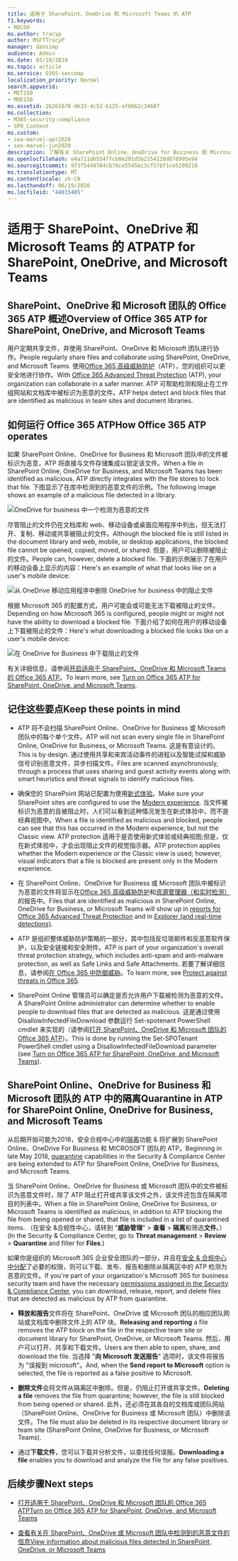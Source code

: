 ```yaml
---
title: 适用于 SharePoint、OneDrive 和 Microsoft Teams 的 ATP
f1.keywords:
- NOCSH
ms.author: tracyp
author: MSFTTracyP
manager: dansimp
audience: Admin
ms.date: 03/19/2019
ms.topic: article
ms.service: O365-seccomp
localization_priority: Normal
search.appverid:
- MET150
- MOE150
ms.assetid: 26261670-db33-4c53-b125-af0662c34607
ms.collection:
- M365-security-compliance
- SPO_Content
ms.custom:
- seo-marvel-apr2020
- seo-marvel-jun2020
description: 了解有关 SharePoint Online、OneDrive for Business 和 Microsoft 团队中的文件的 Office 365 高级威胁防护。
ms.openlocfilehash: e4a711d6554ffcb8e291d5b2154120d078995e94
ms.sourcegitcommit: 973f5449784cb70ce5545bc3cf57bf1ce5209218
ms.translationtype: MT
ms.contentlocale: zh-CN
ms.lasthandoff: 06/19/2020
ms.locfileid: "44815405"
---
```

# <a name="atp-for-sharepoint-onedrive-and-microsoft-teams"></a><span data-ttu-id="7d8ed-103">适用于 SharePoint、OneDrive 和 Microsoft Teams 的 ATP</span><span class="sxs-lookup"><span data-stu-id="7d8ed-103">ATP for SharePoint, OneDrive, and Microsoft Teams</span></span>

## <a name="overview-of-office-365-atp-for-sharepoint-onedrive-and-microsoft-teams"></a><span data-ttu-id="7d8ed-104">SharePoint、OneDrive 和 Microsoft 团队的 Office 365 ATP 概述</span><span class="sxs-lookup"><span data-stu-id="7d8ed-104">Overview of Office 365 ATP for SharePoint, OneDrive, and Microsoft Teams</span></span>

<span data-ttu-id="7d8ed-105">用户定期共享文件，并使用 SharePoint、OneDrive 和 Microsoft 团队进行协作。</span><span class="sxs-lookup"><span data-stu-id="7d8ed-105">People regularly share files and collaborate using SharePoint, OneDrive, and Microsoft Teams.</span></span> <span data-ttu-id="7d8ed-106">使用[Office 365 高级威胁防护](office-365-atp.md)（ATP），您的组织可以更安全地进行协作。</span><span class="sxs-lookup"><span data-stu-id="7d8ed-106">With [Office 365 Advanced Threat Protection](office-365-atp.md) (ATP), your organization can collaborate in a safer manner.</span></span> <span data-ttu-id="7d8ed-107">ATP 可帮助检测和阻止在工作组网站和文档库中被标识为恶意的文件。</span><span class="sxs-lookup"><span data-stu-id="7d8ed-107">ATP helps detect and block files that are identified as malicious in team sites and document libraries.</span></span>

## <a name="how-office-365-atp-operates"></a><span data-ttu-id="7d8ed-108">如何运行 Office 365 ATP</span><span class="sxs-lookup"><span data-stu-id="7d8ed-108">How Office 365 ATP operates</span></span>

<span data-ttu-id="7d8ed-109">如果 SharePoint Online、OneDrive for Business 和 Microsoft 团队中的文件被标识为恶意，ATP 将直接与文件存储集成以锁定该文件。</span><span class="sxs-lookup"><span data-stu-id="7d8ed-109">When a file in SharePoint Online, OneDrive for Business, and Microsoft Teams has been identified as malicious, ATP directly integrates with the file stores to lock that file.</span></span> <span data-ttu-id="7d8ed-110">下图显示了在库中检测到的恶意文件的示例。</span><span class="sxs-lookup"><span data-stu-id="7d8ed-110">The following image shows an example of a malicious file detected in a library.</span></span>

![OneDrive for business 中一个检测为恶意的文件](../../media/2bba71cc-7ad1-4799-8b9d-d56f923db3a7.png)

<span data-ttu-id="7d8ed-112">尽管阻止的文件仍在文档库和 web、移动设备或桌面应用程序中列出，但无法打开、复制、移动或共享被阻止的文件。</span><span class="sxs-lookup"><span data-stu-id="7d8ed-112">Although the blocked file is still listed in the document library and web, mobile, or desktop applications, the blocked file cannot be opened, copied, moved, or shared.</span></span> <span data-ttu-id="7d8ed-113">但是，用户可以删除被阻止的文件。</span><span class="sxs-lookup"><span data-stu-id="7d8ed-113">People can, however, delete a blocked file.</span></span> <span data-ttu-id="7d8ed-114">下面的示例展示了在用户的移动设备上显示的内容：</span><span class="sxs-lookup"><span data-stu-id="7d8ed-114">Here's an example of what that looks like on a user's mobile device:</span></span>

![从 OneDrive 移动应用程序中删除 OneDrive for business 中的阻止文件](../../media/cb1c1705-fd0a-45b8-9a26-c22503011d54.png)

<span data-ttu-id="7d8ed-116">根据 Microsoft 365 的配置方式，用户可能会或可能无法下载被阻止的文件。</span><span class="sxs-lookup"><span data-stu-id="7d8ed-116">Depending on how Microsoft 365 is configured, people might or might not have the ability to download a blocked file.</span></span> <span data-ttu-id="7d8ed-117">下面介绍了如何在用户的移动设备上下载被阻止的文件：</span><span class="sxs-lookup"><span data-stu-id="7d8ed-117">Here's what downloading a blocked file looks like on a user's mobile device:</span></span>

![在 OneDrive for Business 中下载阻止的文件](../../media/be288a82-bdd8-4371-93d8-1783db3b61bc.png)

<span data-ttu-id="7d8ed-119">有关详细信息，请参阅[开启适用于 SharePoint、OneDrive 和 Microsoft Teams 的 Office 365 ATP](turn-on-atp-for-spo-odb-and-teams.md)。</span><span class="sxs-lookup"><span data-stu-id="7d8ed-119">To learn more, see [Turn on Office 365 ATP for SharePoint, OneDrive, and Microsoft Teams](turn-on-atp-for-spo-odb-and-teams.md).</span></span>

## <a name="keep-these-points-in-mind"></a><span data-ttu-id="7d8ed-120">记住这些要点</span><span class="sxs-lookup"><span data-stu-id="7d8ed-120">Keep these points in mind</span></span>

- <span data-ttu-id="7d8ed-121">ATP 将不会扫描 SharePoint Online、OneDrive for Business 或 Microsoft 团队中的每个单个文件。</span><span class="sxs-lookup"><span data-stu-id="7d8ed-121">ATP will not scan every single file in SharePoint Online, OneDrive for Business, or Microsoft Teams.</span></span> <span data-ttu-id="7d8ed-122">这是有意设计的。</span><span class="sxs-lookup"><span data-stu-id="7d8ed-122">This is by design.</span></span> <span data-ttu-id="7d8ed-123">通过使用共享和来宾活动事件的进程以及智能试探和威胁信号识别恶意文件，异步扫描文件。</span><span class="sxs-lookup"><span data-stu-id="7d8ed-123">Files are scanned asynchronously, through a process that uses sharing and guest activity events along with smart heuristics and threat signals to identify malicious files.</span></span>

- <span data-ttu-id="7d8ed-124">确保您的 SharePoint 网站已配置为使用[新式体验](https://docs.microsoft.com/sharepoint/guide-to-sharepoint-modern-experience)。</span><span class="sxs-lookup"><span data-stu-id="7d8ed-124">Make sure your SharePoint sites are configured to use the [Modern experience](https://docs.microsoft.com/sharepoint/guide-to-sharepoint-modern-experience).</span></span> <span data-ttu-id="7d8ed-125">当文件被标识为恶意的且被阻止时，人们可以看到这种情况发生在新式体验中，而不是经典视图中。</span><span class="sxs-lookup"><span data-stu-id="7d8ed-125">When a file is identified as malicious and blocked, people can see that this has occurred in the Modern experience, but not the Classic view.</span></span> <span data-ttu-id="7d8ed-126">ATP protection 适用于是否使用新式体验或经典视图;但是，仅在新式体验中，才会出现阻止文件的视觉指示器。</span><span class="sxs-lookup"><span data-stu-id="7d8ed-126">ATP protection applies whether the Modern experience or the Classic view is used; however, visual indicators that a file is blocked are present only in the Modern experience.</span></span>

- <span data-ttu-id="7d8ed-127">在 SharePoint Online、OneDrive for Business 或 Microsoft 团队中被标识为恶意的文件将显示在[Office 365 高级威胁防护](view-reports-for-atp.md)和[资源管理器（和实时检测）](threat-explorer.md)的报告中。</span><span class="sxs-lookup"><span data-stu-id="7d8ed-127">Files that are identified as malicious in SharePoint Online, OneDrive for Business, or Microsoft Teams will show up in [reports for Office 365 Advanced Threat Protection](view-reports-for-atp.md) and in [Explorer (and real-time detections)](threat-explorer.md).</span></span>

- <span data-ttu-id="7d8ed-128">ATP 是组织整体威胁防护策略的一部分，其中包括反垃圾邮件和反恶意软件保护，以及安全链接和安全附件。</span><span class="sxs-lookup"><span data-stu-id="7d8ed-128">ATP is part of your organization's overall threat protection strategy, which includes anti-spam and anti-malware protection, as well as Safe Links and Safe Attachments.</span></span> <span data-ttu-id="7d8ed-129">若要了解详细信息，请参阅[在 Office 365 中防御威胁](protect-against-threats.md)。</span><span class="sxs-lookup"><span data-stu-id="7d8ed-129">To learn more, see [Protect against threats in Office 365](protect-against-threats.md).</span></span>

- <span data-ttu-id="7d8ed-130">SharePoint Online 管理员可以确定是否允许用户下载被检测为恶意的文件。</span><span class="sxs-lookup"><span data-stu-id="7d8ed-130">A SharePoint Online administrator can determine whether to enable people to download files that are detected as malicious.</span></span> <span data-ttu-id="7d8ed-131">这是通过使用 DisallowInfectedFileDownload 参数运行 Set-spotenant PowerShell cmdlet 来实现的（请参阅[打开 SharePoint、OneDrive 和 Microsoft 团队的 Office 365 ATP](turn-on-atp-for-spo-odb-and-teams.md)）。</span><span class="sxs-lookup"><span data-stu-id="7d8ed-131">This is done by running the Set-SPOTenant PowerShell cmdlet using a DisallowInfectedFileDownload parameter (see [Turn on Office 365 ATP for SharePoint, OneDrive, and Microsoft Teams](turn-on-atp-for-spo-odb-and-teams.md)).</span></span>

## <a name="quarantine-in-atp-for-sharepoint-online-onedrive-for-business-and-microsoft-teams"></a><span data-ttu-id="7d8ed-132">SharePoint Online、OneDrive for Business 和 Microsoft 团队的 ATP 中的隔离</span><span class="sxs-lookup"><span data-stu-id="7d8ed-132">Quarantine in ATP for SharePoint Online, OneDrive for Business, and Microsoft Teams</span></span>

 <span data-ttu-id="7d8ed-133">从后期开始可能为2018，安全合规中心中的[隔离](quarantine-email-messages.md)功能 &amp; 将扩展到 SharePoint Online、OneDrive For Business 和 MICROSOFT 团队的 ATP。</span><span class="sxs-lookup"><span data-stu-id="7d8ed-133">Beginning in late May 2018, [quarantine](quarantine-email-messages.md) capabilities in the Security &amp; Compliance Center are being extended to ATP for SharePoint Online, OneDrive for Business, and Microsoft Teams.</span></span>

<span data-ttu-id="7d8ed-134">当 SharePoint Online、OneDrive for Business 或 Microsoft 团队中的文件被标识为恶意文件时，除了 ATP 阻止打开或共享该文件之外，该文件还包含在隔离项目的列表中。</span><span class="sxs-lookup"><span data-stu-id="7d8ed-134">When a file in SharePoint Online, OneDrive for Business, or Microsoft Teams is identified as malicious, in addition to ATP blocking the file from being opened or shared, that file is included in a list of quarantined items.</span></span> <span data-ttu-id="7d8ed-135">（在安全 &amp;合规性中心，请转到 "**威胁管理**" \> **查看** \> **隔离**和筛选**文件**。）</span><span class="sxs-lookup"><span data-stu-id="7d8ed-135">(In the Security &amp; Compliance Center, go to **Threat management** \> **Review** \> **Quarantine** and filter for **Files**.)</span></span>

<span data-ttu-id="7d8ed-136">如果你是组织的 Microsoft 365 企业安全团队的一部分，并且在[安全 &amp; 合规中心中分配](permissions-in-the-security-and-compliance-center.md)了必要的权限，则可以下载、发布、报告和删除从隔离区中的 ATP 检测为恶意的文件。</span><span class="sxs-lookup"><span data-stu-id="7d8ed-136">If you're part of your organization's Microsoft 365 for business security team and have the necessary [permissions assigned in the Security &amp; Compliance Center](permissions-in-the-security-and-compliance-center.md), you can download, release, report, and delete files that are detected as malicious by ATP from quarantine.</span></span>

- <span data-ttu-id="7d8ed-137">**释放和报告**文件将在 SharePoint、OneDrive 或 Microsoft 团队的相应团队网站或文档库中删除文件上的 ATP 块。</span><span class="sxs-lookup"><span data-stu-id="7d8ed-137">**Releasing and reporting** a file removes the ATP block on the file in the respective team site or document library for SharePoint, OneDrive, or Microsoft Teams.</span></span> <span data-ttu-id="7d8ed-138">然后，用户可以打开、共享和下载文件。</span><span class="sxs-lookup"><span data-stu-id="7d8ed-138">Users are then able to open, share, and download the file.</span></span> <span data-ttu-id="7d8ed-139">当选择 "**向 Microsoft 发送报告**" 选项时，该文件将报告为 "误报到 microsoft"。</span><span class="sxs-lookup"><span data-stu-id="7d8ed-139">And, when the **Send report to Microsoft** option is selected, the file is reported as a false positive to Microsoft.</span></span>

- <span data-ttu-id="7d8ed-140">**删除文件**会将文件从隔离区中删除。但是，仍阻止打开或共享文件。</span><span class="sxs-lookup"><span data-stu-id="7d8ed-140">**Deleting a file** removes the file from quarantine; however, the file is still blocked from being opened or shared.</span></span> <span data-ttu-id="7d8ed-141">此外，还必须在其各自的文档库或团队网站（SharePoint Online、OneDrive for Business 或 Microsoft 团队）中删除该文件。</span><span class="sxs-lookup"><span data-stu-id="7d8ed-141">The file must also be deleted in its respective document library or team site (SharePoint Online, OneDrive for Business, or Microsoft Teams).</span></span>

- <span data-ttu-id="7d8ed-142">通过**下载文件**，您可以下载并分析文件，以查找任何误报。</span><span class="sxs-lookup"><span data-stu-id="7d8ed-142">**Downloading a file** enables you to download and analyze the file for any false positives.</span></span>

## <a name="next-steps"></a><span data-ttu-id="7d8ed-143">后续步骤</span><span class="sxs-lookup"><span data-stu-id="7d8ed-143">Next steps</span></span>

 - [<span data-ttu-id="7d8ed-144">打开适用于 SharePoint、OneDrive 和 Microsoft 团队的 Office 365 ATP</span><span class="sxs-lookup"><span data-stu-id="7d8ed-144">Turn on Office 365 ATP for SharePoint, OneDrive, and Microsoft Teams</span></span>](turn-on-atp-for-spo-odb-and-teams.md)

 - [<span data-ttu-id="7d8ed-145">查看有关在 SharePoint、OneDrive 或 Microsoft 团队中检测到的恶意文件的信息</span><span class="sxs-lookup"><span data-stu-id="7d8ed-145">View information about malicious files detected in SharePoint, OneDrive, or Microsoft Teams</span></span>](malicious-files-detected-in-spo-odb-or-teams.md)

